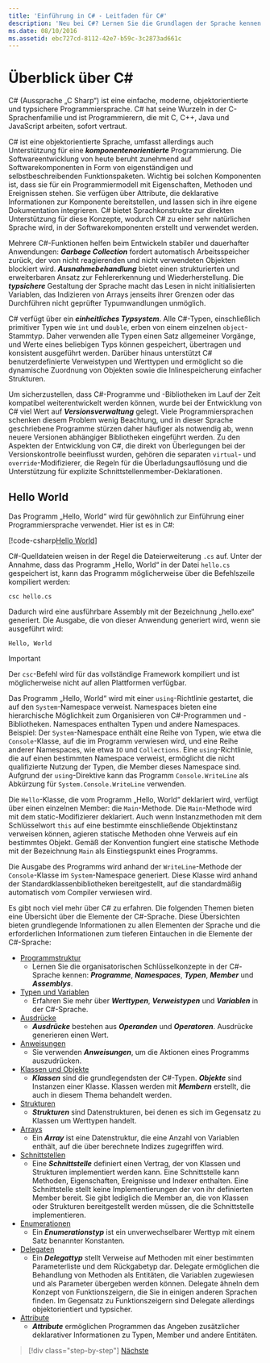 ```yaml
---
title: 'Einführung in C# - Leitfaden für C#'
description: 'Neu bei C#? Lernen Sie die Grundlagen der Sprache kennen.'
ms.date: 08/10/2016
ms.assetid: ebc727cd-8112-42e7-b59c-3c2873ad661c
---
```


# <a name="a-tour-of-the-c-language"></a>Überblick über C#

C# (Aussprache „C Sharp“) ist eine einfache, moderne, objektorientierte und typsichere Programmiersprache. C# hat seine Wurzeln in der C-Sprachenfamilie und ist Programmierern, die mit C, C++, Java und JavaScript arbeiten, sofort vertraut.

C# ist eine objektorientierte Sprache, umfasst allerdings auch Unterstützung für eine ***komponentenorientierte*** Programmierung. Die Softwareentwicklung von heute beruht zunehmend auf Softwarekomponenten in Form von eigenständigen und selbstbeschreibenden Funktionspaketen. Wichtig bei solchen Komponenten ist, dass sie für ein Programmiermodell mit Eigenschaften, Methoden und Ereignissen stehen. Sie verfügen über Attribute, die deklarative Informationen zur Komponente bereitstellen, und lassen sich in ihre eigene Dokumentation integrieren. C# bietet Sprachkonstrukte zur direkten Unterstützung für diese Konzepte, wodurch C# zu einer sehr natürlichen Sprache wird, in der Softwarekomponenten erstellt und verwendet werden.

Mehrere C#-Funktionen helfen beim Entwickeln stabiler und dauerhafter Anwendungen: ***Garbage Collection*** fordert automatisch Arbeitsspeicher zurück, der von nicht reagierenden und nicht verwendeten Objekten blockiert wird. ***Ausnahmebehandlung*** bietet einen strukturierten und erweiterbaren Ansatz zur Fehlererkennung und Wiederherstellung. Die ***typsichere*** Gestaltung der Sprache macht das Lesen in nicht initialisierten Variablen, das Indizieren von Arrays jenseits ihrer Grenzen oder das Durchführen nicht geprüfter Typumwandlungen unmöglich.

C# verfügt über ein ***einheitliches Typsystem***. Alle C#-Typen, einschließlich primitiver Typen wie `int` und `double`, erben von einem einzelnen `object`-Stammtyp. Daher verwenden alle Typen einen Satz allgemeiner Vorgänge, und Werte eines beliebigen Typs können gespeichert, übertragen und konsistent ausgeführt werden. Darüber hinaus unterstützt C# benutzerdefinierte Verweistypen und Werttypen und ermöglicht so die dynamische Zuordnung von Objekten sowie die Inlinespeicherung einfacher Strukturen.

Um sicherzustellen, dass C#-Programme und -Bibliotheken im Lauf der Zeit kompatibel weiterentwickelt werden können, wurde bei der Entwicklung von C# viel Wert auf ***Versionsverwaltung*** gelegt. Viele Programmiersprachen schenken diesem Problem wenig Beachtung, und in dieser Sprache geschriebene Programme stürzen daher häufiger als notwendig ab, wenn neuere Versionen abhängiger Bibliotheken eingeführt werden. Zu den Aspekten der Entwicklung von C#, die direkt von Überlegungen bei der Versionskontrolle beeinflusst wurden, gehören die separaten `virtual`- und `override`-Modifizierer, die Regeln für die Überladungsauflösung und die Unterstützung für explizite Schnittstellenmember-Deklarationen.

## <a name="hello-world"></a>Hello World

Das Programm „Hello, World“ wird für gewöhnlich zur Einführung einer Programmiersprache verwendet. Hier ist es in C#:

[!code-csharp[Hello World](../../../samples/snippets/csharp/tour/hello/Program.cs#L1-L8)]

C#-Quelldateien weisen in der Regel die Dateierweiterung `.cs` auf. Unter der Annahme, dass das Programm „Hello, World“ in der Datei `hello.cs` gespeichert ist, kann das Programm möglicherweise über die Befehlszeile kompiliert werden:

```console
csc hello.cs
```

Dadurch wird eine ausführbare Assembly mit der Bezeichnung „hello.exe“ generiert. Die Ausgabe, die von dieser Anwendung generiert wird, wenn sie ausgeführt wird:

```console
Hello, World
```

> [!IMPORTANT]
> Der `csc`-Befehl wird für das vollständige Framework kompiliert und ist möglicherweise nicht auf allen Plattformen verfügbar.


Das Programm „Hello, World“ wird mit einer `using`-Richtlinie gestartet, die auf den `System`-Namespace verweist. Namespaces bieten eine hierarchische Möglichkeit zum Organisieren von C#-Programmen und -Bibliotheken. Namespaces enthalten Typen und andere Namespaces. Beispiel: Der `System`-Namespace enthält eine Reihe von Typen, wie etwa die `Console`-Klasse, auf die im Programm verwiesen wird, und eine Reihe anderer Namespaces, wie etwa `IO` und `Collections`. Eine `using`-Richtlinie, die auf einen bestimmten Namespace verweist, ermöglicht die nicht qualifizierte Nutzung der Typen, die Member dieses Namespace sind. Aufgrund der `using`-Direktive kann das Programm `Console.WriteLine` als Abkürzung für `System.Console.WriteLine` verwenden.

Die `Hello`-Klasse, die vom Programm „Hello, World“ deklariert wird, verfügt über einen einzelnen Member: die `Main`-Methode. Die `Main`-Methode wird mit dem static-Modifizierer deklariert. Auch wenn Instanzmethoden mit dem Schlüsselwort `this` auf eine bestimmte einschließende Objektinstanz verweisen können, agieren statische Methoden ohne Verweis auf ein bestimmtes Objekt. Gemäß der Konvention fungiert eine statische Methode mit der Bezeichnung `Main` als Einstiegspunkt eines Programms.

Die Ausgabe des Programms wird anhand der `WriteLine`-Methode der `Console`-Klasse im `System`-Namespace generiert. Diese Klasse wird anhand der Standardklassenbibliotheken bereitgestellt, auf die standardmäßig automatisch vom Compiler verwiesen wird.

Es gibt noch viel mehr über C# zu erfahren.  Die folgenden Themen bieten eine Übersicht über die Elemente der C#-Sprache. Diese Übersichten bieten grundlegende Informationen zu allen Elementen der Sprache und die erforderlichen Informationen zum tieferen Eintauchen in die Elemente der C#-Sprache:

* [Programmstruktur](program-structure.md)
    - Lernen Sie die organisatorischen Schlüsselkonzepte in der C#-Sprache kennen: ***Programme***, ***Namespaces***, ***Typen***, ***Member*** und ***Assemblys***.
* [Typen und Variablen](types-and-variables.md)
    - Erfahren Sie mehr über ***Werttypen***, ***Verweistypen*** und ***Variablen*** in der C#-Sprache.
* [Ausdrücke](expressions.md)
    - ***Ausdrücke*** bestehen aus ***Operanden*** und ***Operatoren***. Ausdrücke generieren einen Wert.
* [Anweisungen](statements.md)
    - Sie verwenden ***Anweisungen***, um die Aktionen eines Programms auszudrücken.
* [Klassen und Objekte](classes-and-objects.md)
    - ***Klassen*** sind die grundlegendsten der C#-Typen. ***Objekte*** sind Instanzen einer Klasse. Klassen werden mit ***Membern*** erstellt, die auch in diesem Thema behandelt werden.
* [Strukturen](structs.md)
    - ***Strukturen*** sind Datenstrukturen, bei denen es sich im Gegensatz zu Klassen um Werttypen handelt.
* [Arrays](arrays.md)
    - Ein ***Array*** ist eine Datenstruktur, die eine Anzahl von Variablen enthält, auf die über berechnete Indizes zugegriffen wird.
* [Schnittstellen](interfaces.md)
    - Eine ***Schnittstelle*** definiert einen Vertrag, der von Klassen und Strukturen implementiert werden kann. Eine Schnittstelle kann Methoden, Eigenschaften, Ereignisse und Indexer enthalten. Eine Schnittstelle stellt keine Implementierungen der von ihr definierten Member bereit. Sie gibt lediglich die Member an, die von Klassen oder Strukturen bereitgestellt werden müssen, die die Schnittstelle implementieren.
* [Enumerationen](enums.md)
    - Ein ***Enumerationstyp*** ist ein unverwechselbarer Werttyp mit einem Satz benannter Konstanten.
* [Delegaten](delegates.md)
    - Ein ***Delegattyp*** stellt Verweise auf Methoden mit einer bestimmten Parameterliste und dem Rückgabetyp dar. Delegate ermöglichen die Behandlung von Methoden als Entitäten, die Variablen zugewiesen und als Parameter übergeben werden können. Delegate ähneln dem Konzept von Funktionszeigern, die Sie in einigen anderen Sprachen finden. Im Gegensatz zu Funktionszeigern sind Delegate allerdings objektorientiert und typsicher.
* [Attribute](attributes.md)
     * ***Attribute*** ermöglichen Programmen das Angeben zusätzlicher deklarativer Informationen zu Typen, Member und andere Entitäten.

> [!div class="step-by-step"]
> [Nächste](program-structure.md)
